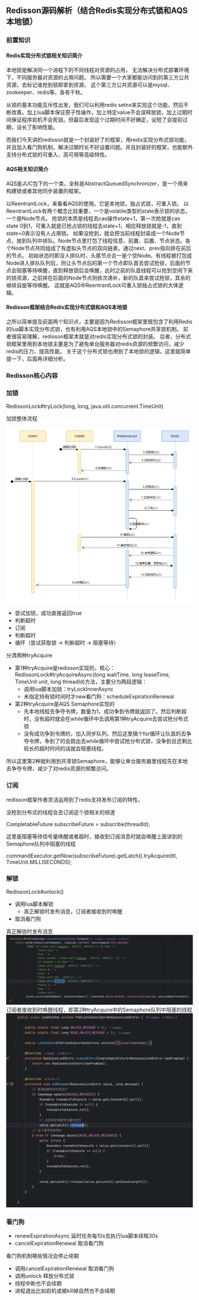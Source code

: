## Redisson源码解析（结合Redis实现分布式锁和AQS本地锁）

### 前置知识

#### Redis实现分布式锁相关知识简介

本地锁是解决同一个进程下的不同线程对资源的占用，
无法解决分布式部署环境下，不同服务器对资源的占用问题。
所以需要一个大家都能访问到的第三方公共资源，去标记谁抢到锁即拿到资源。
这个第三方公共资源可以是mysql、zookeeper、redis等，各有千秋。

从锁的基本功能互斥性出发，我们可以利用redis setnx来实现这个功能，然后不断改善。加上lua脚本保证原子性操作，加上特定value不会误释放锁，加上过期时间保证程序宕机不会死锁。但最后发现这个过期时间不好确定，设短了会提前过期，设长了影响性能。

而我们今天讲的redisson就是一个封装好了的框架，用redis实现分布式锁功能，并且加入看门狗机制，解决过期时长不好设置问题。并且封装好的框架，也能额外支持分布式锁的可重入、高可用等高级特性。

#### AQS相关知识简介

AQS是JUC包下的一个类，全称是AbstractQueuedSynchronizer，是一个用来构建锁或者其他同步装置的框架。

以ReentrantLock，来看看AQS的使用。它是本地锁，独占式锁，可重入锁。
以ReentrantLock有两个概念比较重要，一个是volatile类型的state表示锁的状态，一个是Node节点。
抢锁的本质是线程去cas操作state+1，第一次抢就是cas state 0到1，可重入就是已抢占锁的线程去state+1，相应释放锁就是-1，直到state=0表示没有人占用锁。
如果没抢到，就会把当前线程封装成一个Node节点，放到队列中排队。Node节点里打包了线程信息、前置、后置、节点状态。各个Node节点共同组成了有虚拟头节点的双向链表，通过next、prev指向排在前后的节点。
初始状态时即没人排队时，头尾节点合一是个空Node。有线程被打包成Node进入排队队列后，则让头节点后的第一个节点即队首去尝试抢锁，后面的节点会阻塞等待唤醒，直到释放锁后会唤醒，此时之前的队首线程可以抢到空闲下来的锁资源，之前排在后面的Node节点则依次递补，新的队首来尝试抢锁，其余的继续自旋等待唤醒。
这就是AQS中ReentrantLock可重入锁独占式锁的大体逻辑。

#### Redisson框架结合Redis实现分布式锁和AQS本地锁

之所以简单提及前面两个知识点，主要是因为Redisson框架里既包含了利用Redis的lua脚本实现分布式锁，也有利用AQS本地锁中的Semaphore共享锁机制。
前者很容易理解，redisson框架本就是对redis实现分布式锁的封装。
后者，分布式锁框架里用到本地锁主要是为了避免单台服务器对redis资源的频繁访问，减少redis的压力，提高性能。
关于这个分布式锁也用到了本地锁的逻辑，这里就简单提一下，后面再详细分析。

###  Redisson核心内容

### 加锁

RedissonLock#tryLock(long, long, java.util.concurrent.TimeUnit)

加锁整体流程

![img.png](img.png)

- 尝试加锁，成功直接返回true
- 判断超时
- 订阅
- 判断超时
- 循环（尝试获取锁 → 判断超时 → 阻塞等待）

分清两种tryAcquire

- 第1种tryAcquire是redisson实现的，核心：RedissonLock#tryAcquireAsync(long waitTime, long leaseTime, TimeUnit unit, long threadId)方法，主要分为两段逻辑：
  - 调用lua脚本加锁：tryLockInnerAsync
  - 未指定持有锁时间时才new看门狗：scheduleExpirationRenewal
- 第2种tryAcquire是AQS Semaphore实现的
  - 先本地线程去争夺令牌，数量为1，成功争到令牌就返回了。然后判断超时，没有超时就会在while循环中去调用第1种tryAcquire去尝试抢分布式锁
  - 没有成功争到令牌的，加入同步队列，然后这里搞个for循环让队首的去争夺令牌，争到了的会跳出去while循环中尝试抢分布式锁，没争到且还剩比较长的超时时间的话就会阻塞线程。

所以这里第2种就利用到共享锁Semaphore，能够让单台服务器里线程先在本地去争夺令牌，减少了对redis资源的频繁访问。

### 订阅

redisson框架作者灵活运用到了redis支持发布订阅的特性。

没抢到分布式的线程会去订阅这个锁相关的频道

CompletableFuture<RedissonLockEntry> subscribeFuture = subscribe(threadId);

这里是阻塞等待信号量唤醒或者超时，接收到订阅消息时就会唤醒上面讲到的Semaphore队列中阻塞的线程

commandExecutor.getNow(subscribeFuture).getLatch().tryAcquire(ttl, TimeUnit.MILLISECONDS);

### 解锁

RedissonLock#unlock()

- 调用lua脚本解锁
    - 真正解锁时发布消息，订阅者接收到时唤醒
- 取消看门狗

真正解锁时发布消息
![img_1.png](img_1.png)
订阅者接收到时唤醒线程，即第2种tryAcquire中的Semaphore队列中阻塞的线程
![img_2.png](img_2.png)

### 看门狗

- renewExpirationAsync 延时任务每10s去执行lua脚本续租30s
- cancelExpirationRenewal 取消看门狗

看门狗机制哪些情况会停止续期
- 调用cancelExpirationRenewal 取消看门狗
- 调用unlock 释放分布式锁
- 线程中断也不会续期
- 进程退出比如宕机或被kill掉自然也不会续期
